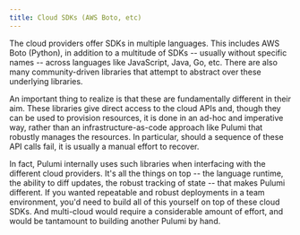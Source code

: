 ```yaml
---
title: Cloud SDKs (AWS Boto, etc)
---
```


The cloud providers offer SDKs in multiple languages. This includes AWS Boto (Python), in addition to a multitude
of SDKs -- usually without specific names -- across languages like JavaScript, Java, Go, etc. There are also many
community-driven libraries that attempt to abstract over these underlying libraries.

An important thing to realize is that these are fundamentally different in their aim. These libraries give direct
access to the cloud APIs and, though they can be used to provision resources, it is done in an ad-hoc and imperative
way, rather than an infrastructure-as-code approach like Pulumi that robustly manages the resources. In particular,
should a sequence of these API calls fail, it is usually a manual effort to recover.

In fact, Pulumi internally uses such libraries when interfacing with the different cloud providers. It's all the
things on top -- the language runtime, the ability to diff updates, the robust tracking of state -- that makes
Pulumi different. If you wanted repeatable and robust deployments in a team environment, you'd need to build all
of this yourself on top of these cloud SDKs. And multi-cloud would require a considerable amount of effort,
and would be tantamount to building another Pulumi by hand.
